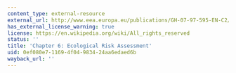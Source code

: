 ```yaml
---
content_type: external-resource
external_url: http://www.eea.europa.eu/publications/GH-07-97-595-EN-C2/chapter6h.html
has_external_license_warning: true
license: https://en.wikipedia.org/wiki/All_rights_reserved
status: ''
title: 'Chapter 6: Ecological Risk Assessment'
uid: 0ef080e7-1169-4f04-9834-24aa6edaed6b
wayback_url: ''
---
```

